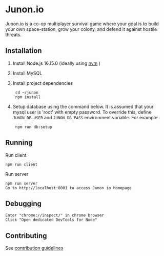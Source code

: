 

Junon.io
=======
Junon.io is a co-op multiplayer survival game where your goal is to build your own space-station, grow your colony, and defend it against hostile threats.

Installation
--------
1. Install Node.js 16.15.0 (ideally using [nvm](https://github.com/nvm-sh/nvm) )
2. Install MySQL
3. Install project dependencies

        cd ~/junon
        npm install

4. Setup database using the command below. It is assumed that your mysql user is 'root' with empty password. To override this, define `JUNON_DB_USER` and `JUNON_DB_PASS` environment variable. For example

        npm run db:setup


Running
--------
Run client

    npm run client

Run server

    npm run server
    Go to http://localhost:8001 to access Junon io homepage

Debugging
---------

    Enter "chrome://inspect/" in chrome browser
    Click "Open dedicated DevTools for Node"

Contributing
---------

  See [contribution guidelines](https://github.com/yomugames/junon/wiki)

